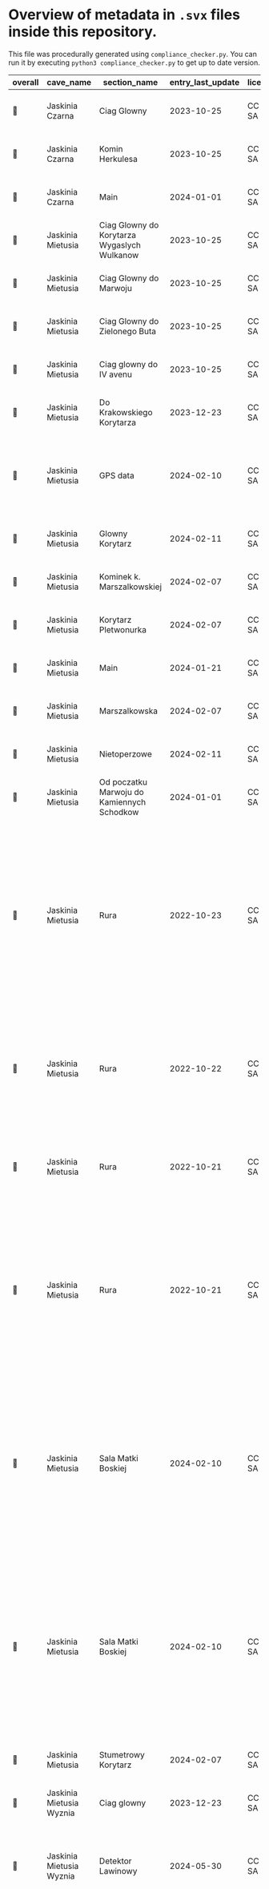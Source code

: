 # Overview of metadata in `.svx` files inside this repository.

This file was procedurally generated using `compliance_checker.py`.
You can run it by executing `python3 compliance_checker.py` to get up to date version.

|overall|        cave_name        |                  section_name                  |entry_last_update|   license  |            survey_device            |                                                                                                     authors                                                                                                    |   compiles  |                                           filename                                           |
|-------|-------------------------|------------------------------------------------|-----------------|------------|-------------------------------------|----------------------------------------------------------------------------------------------------------------------------------------------------------------------------------------------------------------|-------------|----------------------------------------------------------------------------------------------|
| :cake:|     Jaskinia Czarna     |                   Ciag Glowny                  |    2023-10-25   |CC BY SA 4.0|  Digitized from plan and elevation  |                                                                                   Radost Waszkiewicz - Speleoklub Warszawski                                                                                   |:green_apple:|                 [glowny.svx](./Surveys/Jaskinia_Czarna/Digitized/glowny.svx)                 |
| :cake:|     Jaskinia Czarna     |                 Komin Herkulesa                |    2023-10-25   |CC BY SA 4.0|  Digitized from plan and elevation  |                                                                                   Radost Waszkiewicz - Speleoklub Warszawski                                                                                   |:green_apple:|        [komin_herkulesa.svx](./Surveys/Jaskinia_Czarna/Digitized/komin_herkulesa.svx)        |
| :cake:|     Jaskinia Czarna     |                      Main                      |    2024-01-01   |CC BY SA 4.0|  Digitized from plan and elevation  |                                                                                   Radost Waszkiewicz - Speleoklub Warszawski                                                                                   |:green_apple:|                      [czarna.svx](./Surveys/Jaskinia_Czarna/czarna.svx)                      |
| :cake:|    Jaskinia Mietusia    |   Ciag Glowny do Korytarza Wygaslych Wulkanow  |    2023-10-25   |CC BY SA 4.0|  Digitized from plan and elevation  |                                                                                   Radost Waszkiewicz - Speleoklub Warszawski                                                                                   |:green_apple:|           [do_wulkanow.svx](./Surveys/Jaskinia_Mietusia/Digitized/do_wulkanow.svx)           |
| :cake:|    Jaskinia Mietusia    |             Ciag Glowny do Marwoju             |    2023-10-25   |CC BY SA 4.0|  Digitized from plan and elevation  |                                                                                   Radost Waszkiewicz - Speleoklub Warszawski                                                                                   |:green_apple:|            [do_marwoju.svx](./Surveys/Jaskinia_Mietusia/Digitized/do_marwoju.svx)            |
| :cake:|    Jaskinia Mietusia    |          Ciag Glowny do Zielonego Buta         |    2023-10-25   |CC BY SA 4.0|  Digitized from plan and elevation  |                                                                                   Radost Waszkiewicz - Speleoklub Warszawski                                                                                   |:green_apple:|               [do_buta.svx](./Surveys/Jaskinia_Mietusia/Digitized/do_buta.svx)               |
| :cake:|    Jaskinia Mietusia    |             Ciag glowny do IV avenu            |    2023-10-25   |CC BY SA 4.0|  Digitized from plan and elevation  |                                                                                   Radost Waszkiewicz - Speleoklub Warszawski                                                                                   |:green_apple:|              [do_avenu.svx](./Surveys/Jaskinia_Mietusia/Digitized/do_avenu.svx)              |
| :cake:|    Jaskinia Mietusia    |            Do Krakowskiego Korytarza           |    2023-12-23   |CC BY SA 4.0|  Digitized from plan and elevation  |                                                                                   Radost Waszkiewicz - Speleoklub Warszawski                                                                                   |:green_apple:|       [do_krakowskiego.svx](./Surveys/Jaskinia_Mietusia/Digitized/do_krakowskiego.svx)       |
| :cake:|    Jaskinia Mietusia    |                    GPS data                    |    2024-02-10   |CC BY SA 4.0|      Specified with measurement     |                                                                Joanna Jurczyk - Speleoklub Warszawski; Weronika Gutfeter - Speleoklub Warszawski                                                               |:green_apple:|                          [gps_mietusia.svx](./GPS/gps_mietusia.svx)                          |
| :cake:|    Jaskinia Mietusia    |                 Glowny Korytarz                |    2024-02-11   |CC BY SA 4.0|  Digitized from plan and elevation  |                                                                                   Radost Waszkiewicz - Speleoklub Warszawski                                                                                   |:green_apple:|       [glowny_korytarz.svx](./Surveys/Jaskinia_Mietusia/Digitized/glowny_korytarz.svx)       |
| :cake:|    Jaskinia Mietusia    |           Kominek k. Marszalkowskiej           |    2024-02-07   |CC BY SA 4.0|         Digitized from plan         |                                                                                   Radost Waszkiewicz - Speleoklub Warszawski                                                                                   |:green_apple:|              [mkominek.svx](./Surveys/Jaskinia_Mietusia/Digitized/mkominek.svx)              |
| :cake:|    Jaskinia Mietusia    |              Korytarz Pletwonurka              |    2024-02-07   |CC BY SA 4.0|  Digitized from plan and elevation  |                                                                                   Radost Waszkiewicz - Speleoklub Warszawski                                                                                   |:green_apple:|           [pletwonurek.svx](./Surveys/Jaskinia_Mietusia/Digitized/pletwonurek.svx)           |
| :cake:|    Jaskinia Mietusia    |                      Main                      |    2024-01-21   |CC BY SA 4.0|                 None                |                                                                                   Radost Waszkiewicz - Speleoklub Warszawski                                                                                   |:green_apple:|                   [mietusia.svx](./Surveys/Jaskinia_Mietusia/mietusia.svx)                   |
| :cake:|    Jaskinia Mietusia    |                  Marszalkowska                 |    2024-02-07   |CC BY SA 4.0|         Digitized from plan         |                                                                                   Radost Waszkiewicz - Speleoklub Warszawski                                                                                   |:green_apple:|         [marszalkowska.svx](./Surveys/Jaskinia_Mietusia/Digitized/marszalkowska.svx)         |
| :cake:|    Jaskinia Mietusia    |                  Nietoperzowe                  |    2024-02-11   |CC BY SA 4.0|  Digitized from plan and elevation  |                                                                                   Radost Waszkiewicz - Speleoklub Warszawski                                                                                   |:green_apple:|          [nietoperzowe.svx](./Surveys/Jaskinia_Mietusia/Digitized/nietoperzowe.svx)          |
| :cake:|    Jaskinia Mietusia    |   Od poczatku Marwoju do Kamiennych Schodkow   |    2024-01-01   |CC BY SA 4.0|  Digitized from plan and elevation  |                                                                                   Radost Waszkiewicz - Speleoklub Warszawski                                                                                   |:green_apple:|[do_kamiennych_schodkow.svx](./Surveys/Jaskinia_Mietusia/Digitized/do_kamiennych_schodkow.svx)|
| :cake:|    Jaskinia Mietusia    |                      Rura                      |    2022-10-23   |CC BY SA 4.0|                DistoX               |Joanna Jurczyk - Speleoklub Warszawski; Jan Grzeszek - Speleoklub Warszawski; Paweł Nowikowski - Speleoklub Warszawski; Marcin Lewandowski - Speleoklub Warszawski; Stanislaw Mielczarek - Speleoklub Warszawski|:green_apple:|                 [rura_res_b.svx](./Surveys/Jaskinia_Mietusia/rura_res_b.svx)                 |
| :cake:|    Jaskinia Mietusia    |                      Rura                      |    2022-10-22   |CC BY SA 4.0|                DistoX               |                                           Stanislaw Mielczarek - Speleoklub Warszawski; Jan Grzeszek - Speleoklub Warszawski; Joanna Jurczyk - Speleoklub Warszawski                                           |:green_apple:|                 [rura_res_a.svx](./Surveys/Jaskinia_Mietusia/rura_res_a.svx)                 |
| :cake:|    Jaskinia Mietusia    |                      Rura                      |    2022-10-21   |CC BY SA 4.0|                DistoX               |                                                              Stanislaw Mielczarek - Speleoklub Warszawski; Joanna Jurczyk - Speleoklub Warszawski                                                              |:green_apple:|                       [rura.svx](./Surveys/Jaskinia_Mietusia/rura.svx)                       |
| :cake:|    Jaskinia Mietusia    |                      Rura                      |    2022-10-21   |CC BY SA 4.0|                DistoX               |                   Stanislaw Mielczarek - Speleoklub Warszawski; Paweł Nowikowski - Speleoklub Warszawski; Joanna Jurczyk - Speleoklub Warszawski; Marcin Lewandowski - Speleoklub Warszawski                   |:green_apple:|                 [rura_res_c.svx](./Surveys/Jaskinia_Mietusia/rura_res_c.svx)                 |
| :cake:|    Jaskinia Mietusia    |               Sala Matki Boskiej               |    2024-02-10   |CC BY SA 4.0| DistoX - 4027 - Stanislaw Mielczarek| Stanislaw Mielczarek - Speleoklub Warszawski; Radost Waszkiewicz - Speleoklub Warszawski; Weronika Gutfeter - Speleoklub Warszawski; Paweł Jarosz - Speleoklub Warszawski; Jan Grzeszek - Speleoklub Warszawski|:green_apple:|               [powierzchnia.svx](./Surveys/Jaskinia_Mietusia/powierzchnia.svx)               |
| :cake:|    Jaskinia Mietusia    |               Sala Matki Boskiej               |    2024-02-10   |CC BY SA 4.0| DistoX - 4027 - Stanislaw Mielczarek| Stanislaw Mielczarek - Speleoklub Warszawski; Radost Waszkiewicz - Speleoklub Warszawski; Weronika Gutfeter - Speleoklub Warszawski; Paweł Jarosz - Speleoklub Warszawski; Jan Grzeszek - Speleoklub Warszawski|:green_apple:|                [matka_boska.svx](./Surveys/Jaskinia_Mietusia/matka_boska.svx)                |
| :cake:|    Jaskinia Mietusia    |               Stumetrowy Korytarz              |    2024-02-07   |CC BY SA 4.0|         Digitized from plan         |                                                                                   Radost Waszkiewicz - Speleoklub Warszawski                                                                                   |:green_apple:|            [stumetrowy.svx](./Surveys/Jaskinia_Mietusia/Digitized/stumetrowy.svx)            |
| :cake:| Jaskinia Mietusia Wyznia|                   Ciag glowny                  |    2023-12-23   |CC BY SA 4.0|  Digitized from plan and elevation  |                                                                                   Radost Waszkiewicz - Speleoklub Warszawski                                                                                   |:green_apple:|             [glowny.svx](./Surveys/Jaskinia_Mietusia_Wyznia/Digitized/glowny.svx)            |
| :cake:| Jaskinia Mietusia Wyznia|                Detektor Lawinowy               |    2024-05-30   |CC BY SA 4.0|        DistoXble - 4057 - SW        |                                                                Radost Waszkiewicz - Speleoklub Warszawski; Michał Smaga - Speleoklub Warszawski                                                                |:green_apple:|       [detektor_lawinowy.svx](./Surveys/Jaskinia_Mietusia_Wyznia/detektor_lawinowy.svx)      |
| :cake:| Jaskinia Mietusia Wyznia|                    GPS data                    |    2024-02-13   |CC BY SA 4.0|      Specified with measurement     | Radost Waszkiewicz - Speleoklub Warszawski; Stanislaw Mielczarek - Speleoklub Warszawski; Michał Smaga - Speleoklub Warszawski; Weronika Gutfeter - Speleoklub Warszawski; Paweł Jarosz - Speleoklub Warszawski|:green_apple:|                   [gps_mietusia_wyznia.svx](./GPS/gps_mietusia_wyznia.svx)                   |
| :cake:| Jaskinia Mietusia Wyznia|                      Main                      |    2024-01-01   |CC BY SA 4.0|                 None                |                                                                                   Radost Waszkiewicz - Speleoklub Warszawski                                                                                   |:green_apple:|         [mietusia_wyznia.svx](./Surveys/Jaskinia_Mietusia_Wyznia/mietusia_wyznia.svx)        |
| :cake:| Jaskinia Mietusia Wyznia|           Mylna Rura i Gorne Obejscie          |    2024-02-13   |CC BY SA 4.0|DistoX - 2885 - Speleoklub Warszawski|                                              Weronika Gutfeter - Speleoklub Warszawski; Michał Smaga - Speleoklub Warszawski; Jan Grzeszek - Speleoklub Warszawski                                             |:green_apple:|              [mylna_rura.svx](./Surveys/Jaskinia_Mietusia_Wyznia/mylna_rura.svx)             |
| :cake:| Jaskinia Mietusia Wyznia|     Od Suchego Dna do odejscia do syfonikow    |    2024-02-12   |CC BY SA 4.0| DistoX - 4027 - Stanislaw Mielczarek|                                         Radost Waszkiewicz - Speleoklub Warszawski; Paweł Jarosz - Speleoklub Warszawski; Stanislaw Mielczarek - Speleoklub Warszawski                                         |:green_apple:|               [suche_dno.svx](./Surveys/Jaskinia_Mietusia_Wyznia/suche_dno.svx)              |
| :cake:| Jaskinia Mietusia Wyznia|              Od sali Matki Boskiej             |    2024-02-13   |CC BY SA 4.0| DistoX - 4027 - Stanislaw Mielczarek|                                         Radost Waszkiewicz - Speleoklub Warszawski; Paweł Jarosz - Speleoklub Warszawski; Stanislaw Mielczarek - Speleoklub Warszawski                                         |:green_apple:|            [wyznia_matka.svx](./Surveys/Jaskinia_Mietusia_Wyznia/wyznia_matka.svx)           |
| :cake:| Jaskinia Mietusia Wyznia|                      Otwor                     |    2024-02-12   |CC BY SA 4.0|DistoX - 2885 - Speleoklub Warszawski|                       Weronika Gutfeter - Speleoklub Warszawski; Michał Smaga - Speleoklub Warszawski; Jan Grzeszek - Speleoklub Warszawski; Stanislaw Mielczarek - Speleoklub Warszawski                      |:green_apple:|                   [otwor.svx](./Surveys/Jaskinia_Mietusia_Wyznia/otwor.svx)                  |
| :cake:| Jaskinia Mietusia Wyznia|                     Pawlacz                    |    2024-06-01   |CC BY SA 4.0|        DistoXble - 4057 - SW        |                                   Radost Waszkiewicz - Speleoklub Warszawski; Michał Smaga - Speleoklub Warszawski; Michał Gabzdyl - Tatrzański Klub Taternictwa Jaskiniowego                                  |:green_apple:|                 [pawlacz.svx](./Surveys/Jaskinia_Mietusia_Wyznia/pawlacz.svx)                |
| :cake:| Jaskinia Mietusia Wyznia|               Problem Speleoklubu              |    2024-02-13   |CC BY SA 4.0| DistoX - 4027 - Stanislaw Mielczarek|                                         Radost Waszkiewicz - Speleoklub Warszawski; Paweł Jarosz - Speleoklub Warszawski; Stanislaw Mielczarek - Speleoklub Warszawski                                         |:green_apple:|     [problem_speleoklubu.svx](./Surveys/Jaskinia_Mietusia_Wyznia/problem_speleoklubu.svx)    |
| :cake:| Jaskinia Mietusia Wyznia|                      Traba                     |    2024-02-13   |CC BY SA 4.0| DistoX - 4027 - Stanislaw Mielczarek|                                         Radost Waszkiewicz - Speleoklub Warszawski; Paweł Jarosz - Speleoklub Warszawski; Stanislaw Mielczarek - Speleoklub Warszawski                                         |:green_apple:|                   [traba.svx](./Surveys/Jaskinia_Mietusia_Wyznia/traba.svx)                  |
| :cake:| Jaskinia Mietusia Wyznia|                   Trzy Syfony                  |    2024-02-16   |CC BY SA 4.0|            DistoX - 4027            |                                             Radost Waszkiewicz - Speleoklub Warszawski; Michał Smaga - Speleoklub Warszawski; Paweł Jarosz - Speleoklub Warszawski                                             |:green_apple:|             [trzy_syfony.svx](./Surveys/Jaskinia_Mietusia_Wyznia/trzy_syfony.svx)            |
| :cake:|Jaskinia Piwnica Mietusia|                   Ciag glowny                  |    2024-02-07   |CC BY SA 4.0|         Digitized from plan         |                                                                                   Radost Waszkiewicz - Speleoklub Warszawski                                                                                   |:green_apple:|            [glowny.svx](./Surveys/Jaskinia_Piwnica_Mietusia/Digitized/glowny.svx)            |
| :cake:|Jaskinia Piwnica Mietusia|                      Main                      |    2024-02-07   |CC BY SA 4.0|                 None                |                                                                                   Radost Waszkiewicz - Speleoklub Warszawski                                                                                   |:green_apple:|       [piwnica_mietusia.svx](./Surveys/Jaskinia_Piwnica_Mietusia/piwnica_mietusia.svx)       |
| :cake:|    Jaskinia Stumilowa   |                Sala Klapouchego                |    2013-07-13   |CC BY SA 4.0|            Magiczny patyk           |                                                                   Kuba Puchatek - Speleoklub Warszawski; Jan Prosiaczek - Speloklub Podlaski                                                                   |    :boom:   |                                  [header.svx](./header.svx)                                  |
| :cake:|      Jaskinia Zimna     |Ciag Glowny od polnocnego otworu do poludniowego|    2024-01-01   |CC BY SA 4.0|                 None                |                                                                                   Radost Waszkiewicz - Speleoklub Warszawski                                                                                   |:green_apple:|                  [glowny.svx](./Surveys/Jaskinia_Zimna/Digitized/glowny.svx)                 |
| :cake:|      Jaskinia Zimna     |                      Main                      |    2024-01-01   |CC BY SA 4.0|         Digitized from plan         |                                                                                   Radost Waszkiewicz - Speleoklub Warszawski                                                                                   |:green_apple:|                        [zimna.svx](./Surveys/Jaskinia_Zimna/zimna.svx)                       |
| :cake:|      Multiple caves     |                    GPS data                    |    2024-01-01   |CC BY SA 4.0|               Unknown               |                                                                                   Radost Waszkiewicz - Speleoklub Warszawski                                                                                   |:green_apple:|                                   [gps.svx](./GPS/gps.svx)                                   |
| :cake:|      Multiple caves     |         Jaskinia Mietusia neigbourhood         |    2024-01-01   |CC BY SA 4.0|                 None                |                                                                                   Radost Waszkiewicz - Speleoklub Warszawski                                                                                   |:green_apple:|                [mietusia_i_okolice.svx](./Subsections/mietusia_i_okolice.svx)                |
| :cake:|      Multiple caves     |                 Multiple caves                 |    2024-02-07   |CC BY SA 4.0|                 None                |                                                                                   Radost Waszkiewicz - Speleoklub Warszawski                                                                                   |:green_apple:|                                     [all.svx](./all.svx)                                     |